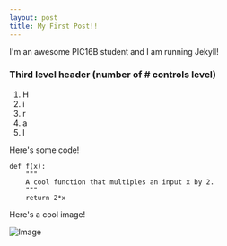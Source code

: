 ```yaml
---
layout: post
title: My First Post!! 
---
```


I'm an awesome PIC16B student and I am running Jekyll! 

### Third level header (number of # controls level)

1. H
2. i
3. r
4. a
5. l

Here's some code!

```
def f(x):
    """
    A cool function that multiples an input x by 2. 
    """
    return 2*x
```

Here's a cool image!

![Image](https://hiralkotecha.github.io/MV5BYjQwZDhhNzctNTZjYy00NjYzLWE3ZjctNGQwZWY2Zjg5NTgwL2ltYWdlL2ltYWdlXkEyXkFqcGdeQXVyNTAyODkwOQ@@._V1_.jpg)
